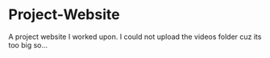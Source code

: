 # Project-Website
A project website I worked upon. I could not upload the videos folder cuz its too big so...
